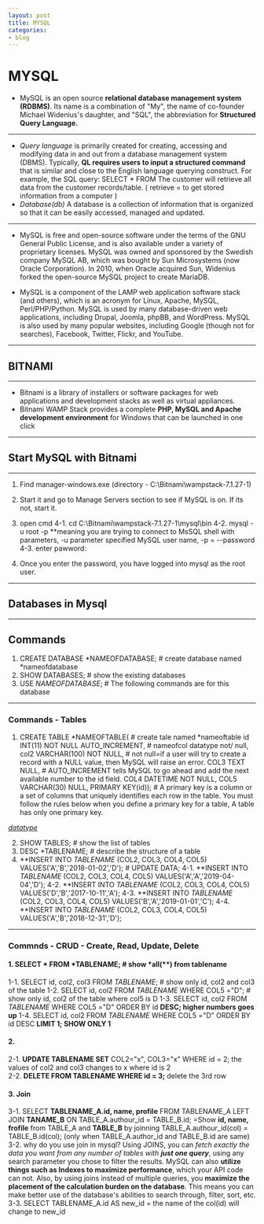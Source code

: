 ```yaml
---
layout: post
title: MYSQL
categories:
- blog
---
```

# MYSQL

- MySQL is an open source **relational database management system (RDBMS)**. Its name is a combination of "My", the name of co-founder Michael Widenius's daughter, and "SQL", the abbreviation for **Structured Query Language.**

- - -
- *Query language* is primarily created for creating, accessing and modifying data in and out from a database management system (DBMS). Typically, **QL requires users to input a structured command** that is similar and close to the English language querying construct.
For example, the SQL query: SELECT * FROM
The customer will retrieve all data from the customer records/table. ( retrieve = to get stored information from a computer )
- *Database(db)*
A database is a collection of information that is organized so that it can be easily accessed, managed and updated.
- - -

- MySQL is free and open-source software under the terms of the GNU General Public License, and is also available under a variety of proprietary licenses. MySQL was owned and sponsored by the Swedish company MySQL AB, which was bought by Sun Microsystems (now Oracle Corporation). In 2010, when Oracle acquired Sun, Widenius forked the open-source MySQL project to create MariaDB.

- MySQL is a component of the LAMP web application software stack (and others), which is an acronym for Linux, Apache, MySQL, Perl/PHP/Python. MySQL is used by many database-driven web applications, including Drupal, Joomla, phpBB, and WordPress. MySQL is also used by many popular websites, including Google (though not for searches), Facebook, Twitter, Flickr, and YouTube.
- - -
## BITNAMI
- - -
- Bitnami is a library of installers or software packages for web applications and development stacks as well as virtual appliances. 
- Bitnami WAMP Stack provides a complete **PHP, MySQL and Apache development environment** for Windows that can be launched in one click

- - -
## Start MySQL with Bitnami
- - -
1. Find manager-windows.exe (directory - C:\Bitnami\wampstack-7.1.27-1)
2. Start it and go to Manage Servers section to see if MySQL is on. If its not, start it.
3. open cmd
4-1. cd C:\Bitnami\wampstack-7.1.27-1\mysql\bin
4-2. mysql -u root -p      **meaning you are trying to connect to MsSQL shell with parameters, -u parameter specified MySQL user name, -p = --password 
4-3. enter pawword: 

5. Once you enter the password, you have logged into mysql as the root user. 

- - -
## Databases in Mysql
- - -
## Commands
  1. CREATE DATABASE *NAMEOFDATABASE; # create database named *nameofdatabase
  2. SHOW DATABASES;                  # show the existing databases
  3. USE *NAMEOFDATABASE*;            # The following commands are for this database 

- - -
### Commands - Tables
  1. CREATE TABLE *NAMEOFTABLE(            # create tale named *nameoftable
      id INT(11) NOT NULL AUTO_INCREMENT, # nameofcol datatype not/ null, 
      col2 VARCHAR(100) NOT NULL,   # not null=if a user will try to create a record with a NULL value, then MySQL will raise an error.
      COL3 TEXT NULL,               # AUTO_INCREMENT tells MySQL to go ahead and add the next available number to the id field.
      COL4 DATETIME NOT NULL,
      COL5 VARCHAR(30) NULL,
      PRIMARY KEY(id));             # A primary key is a column or a set of columns that uniquely identifies each row in the table. You must follow the rules below when you define a primary key for a table, A table has only one primary key.
  
   *[datatype]*
   
  2. SHOW TABLES; # show the list of tables
  3. DESC *TABLENAME; #  describe the structure of a table
  4. **INSERT INTO *TABLENAME* (COL2, COL3, COL4, COL5) VALUES('A','B','2018-01-02','D'); # UPDATE DATA;
  4-1. **INSERT INTO *TABLENAME* (COL2, COL3, COL4, COL5) VALUES('A','A','2019-04-04','D');
  4-2. **INSERT INTO *TABLENAME* (COL2, COL3, COL4, COL5) VALUES('D','B','2017-10-11','A');
  4-3. **INSERT INTO *TABLENAME* (COL2, COL3, COL4, COL5) VALUES('B','A','2019-01-01','C');
  4-4. **INSERT INTO *TABLENAME* (COL2, COL3, COL4, COL5) VALUES('A','B','2018-12-31','D');
- - -
### Commnds - CRUD - Create, Read, Update, Delete
  #### 1. SELECT * FROM *TABLENAME; # show *all(**) from tablename
  1-1. SELECT id, col2, col3 FROM *TABLENAME*; # show only id, col2 and col3 of the table
  1-2. SELECT id, col2 FROM *TABLENAME* WHERE COL5 ="D";  # show only id, col2 of the table where col5 is D
  1-3. SELECT id, col2 FROM *TABLENAME* WHERE COL5 ="D" ORDER BY id **DESC; higher numbers goes up** 
  1-4. SELECT id, col2 FROM *TABLENAME* WHERE COL5 ="D" ORDER BY id DESC **LIMIT 1; SHOW ONLY 1**
  #### 2.
  2-1. **UPDATE TABLENAME SET** COL2="x", COL3="x" WHERE id = 2; the values of col2 and col3 changes to x where id is 2   
  2-2. **DELETE FROM TABLENAME WHERE id = 3;** delete the 3rd row

  #### 3. Join
  3-1. SELECT **TABLENAME_A.id, name, profile** FROM TABLENAME_A LEFT JOIN **TANAME_B** ON TABLE_A.authour_id = TABLE_B.id;
       =Show **id, name, frofile** from TABLE_A and **TABLE_B** by joinning TABLE_A.authour_id(col) = TABLE_B.id(col); 
       (only when TABLE_A.author_id and TABLE_B.id are same) 
  3-2. why do you use join in mysql?
    Using JOINS, you can *fetch exactly the data you want from any number of tables with **just one query***, using any search parameter you chose to filter the results. MySQL can also **utilize things such as Indexes to maximize performance**, which your API code can not.
    Also, by using joins instead of multiple queries, you **maximize the placement of the calculation burden on the database**. This means you can make better use of the database's abilities to search through, filter, sort, etc.
  3-3. SELECT TABLENAME_A.id AS new_id = the name of the col(id) will change to new_id
  
[datatype]: https://www.techonthenet.com/mysql/tables/create_table.php 
  
